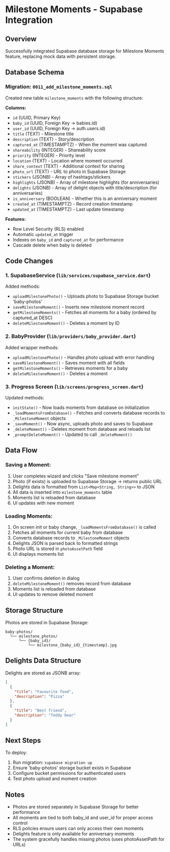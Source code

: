 # Milestone Moments - Supabase Integration

## Overview
Successfully integrated Supabase database storage for Milestone Moments feature, replacing mock data with persistent storage.

## Database Schema

### Migration: `0011_add_milestone_moments.sql`
Created new table `milestone_moments` with the following structure:

**Columns:**
- `id` (UUID, Primary Key)
- `baby_id` (UUID, Foreign Key → babies.id)
- `user_id` (UUID, Foreign Key → auth.users.id)
- `title` (TEXT) - Milestone title
- `description` (TEXT) - Story/description
- `captured_at` (TIMESTAMPTZ) - When the moment was captured
- `shareability` (INTEGER) - Shareability score
- `priority` (INTEGER) - Priority level
- `location` (TEXT) - Location where moment occurred
- `share_context` (TEXT) - Additional context for sharing
- `photo_url` (TEXT) - URL to photo in Supabase Storage
- `stickers` (JSONB) - Array of hashtags/stickers
- `highlights` (JSONB) - Array of milestone highlights (for anniversaries)
- `delights` (JSONB) - Array of delight objects with title/description (for anniversaries)
- `is_anniversary` (BOOLEAN) - Whether this is an anniversary moment
- `created_at` (TIMESTAMPTZ) - Record creation timestamp
- `updated_at` (TIMESTAMPTZ) - Last update timestamp

**Features:**
- Row Level Security (RLS) enabled
- Automatic `updated_at` trigger
- Indexes on `baby_id` and `captured_at` for performance
- Cascade delete when baby is deleted

## Code Changes

### 1. SupabaseService (`lib/services/supabase_service.dart`)
Added methods:
- `uploadMilestonePhoto()` - Uploads photo to Supabase Storage bucket 'baby-photos'
- `saveMilestoneMoment()` - Inserts new milestone moment record
- `getMilestoneMoments()` - Fetches all moments for a baby (ordered by captured_at DESC)
- `deleteMilestoneMoment()` - Deletes a moment by ID

### 2. BabyProvider (`lib/providers/baby_provider.dart`)
Added wrapper methods:
- `uploadMilestonePhoto()` - Handles photo upload with error handling
- `saveMilestoneMoment()` - Saves moment with all fields
- `getMilestoneMoments()` - Retrieves moments for a baby
- `deleteMilestoneMoment()` - Deletes a moment

### 3. Progress Screen (`lib/screens/progress_screen.dart`)
Updated methods:
- `initState()` - Now loads moments from database on initialization
- `_loadMomentsFromDatabase()` - Fetches and converts database records to `_MilestoneMoment` objects
- `_saveMoment()` - Now async, uploads photo and saves to Supabase
- `_deleteMoment()` - Deletes moment from database and reloads list
- `_promptDeleteMoment()` - Updated to call `_deleteMoment()`

## Data Flow

### Saving a Moment:
1. User completes wizard and clicks "Save milestone moment"
2. Photo (if exists) is uploaded to Supabase Storage → returns public URL
3. Delights data is formatted from `List<Map<String, String>>` to JSON
4. All data is inserted into `milestone_moments` table
5. Moments list is reloaded from database
6. UI updates with new moment

### Loading Moments:
1. On screen init or baby change, `_loadMomentsFromDatabase()` is called
2. Fetches all moments for current baby from database
3. Converts database records to `_MilestoneMoment` objects
4. Delights JSON is parsed back to formatted strings
5. Photo URL is stored in `photoAssetPath` field
6. UI displays moments list

### Deleting a Moment:
1. User confirms deletion in dialog
2. `deleteMilestoneMoment()` removes record from database
3. Moments list is reloaded from database
4. UI updates to remove deleted moment

## Storage Structure

Photos are stored in Supabase Storage:
```
baby-photos/
  └── milestone_photos/
      └── {baby_id}/
          └── milestone_{baby_id}_{timestamp}.jpg
```

## Delights Data Structure

Delights are stored as JSONB array:
```json
[
  {
    "title": "Favourite food",
    "description": "Pizza"
  },
  {
    "title": "Best friend",
    "description": "Teddy bear"
  }
]
```

## Next Steps

To deploy:
1. Run migration: `supabase migration up`
2. Ensure 'baby-photos' storage bucket exists in Supabase
3. Configure bucket permissions for authenticated users
4. Test photo upload and moment creation

## Notes

- Photos are stored separately in Supabase Storage for better performance
- All moments are tied to both baby_id and user_id for proper access control
- RLS policies ensure users can only access their own moments
- Delights feature is only available for anniversary moments
- The system gracefully handles missing photos (uses photoAssetPath for URLs)
